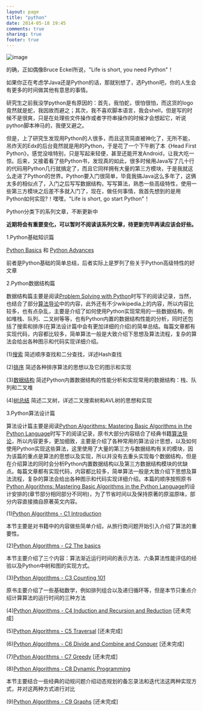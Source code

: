 ```yaml
---
layout: page
title: "python"
date: 2014-05-18 19:45
comments: true
sharing: true
footer: true
---
```


![image](http://hujiaweibujidao.github.io/images/python-logo.png)

的确，正如偶像Bruce Eckel所说，"Life is short, you need Python"！

如果你正在考虑学Java还是Python的话，那就别想了，选Python吧，你的人生会有更多的时间做其他有意思的事情。

研究生之前我没学python是有原因的：首先，我怕蛇，很怕很怕，而这货的logo竟然就是蛇，我因故而避之；其次，我不喜欢脚本语言，我会shell，但是写的时候不是很爽，只是在处理些文件操作或者字符串操作的时候才会想起它，听说python脚本神马的，我便又避之。

但是，上了研究生发现用Python的人很多，而且这货简直被神化了，无所不能，吊炸天的Edx的后台竟然就是用的Python，于是花了一个下午刷了本《Head First Python》，感觉没啥特别，只是写起来轻便，甚至还能开发Android，让我大吃一惊。后来，又接着看了些Python书，发现真的如此，很多时候用Java写了几十行的代码用Python几行就搞定了，而且它同样拥有大量的第三方模块，于是我就这么走进了Python的世界。Python要入门很简单，毕竟我搞Java这么多年了，这俩太多的相似点了，入门之后写写数据结构，写写算法，熟悉一些高级特性，使用一些第三方模块之后差不多就入门了，现在，做任何事情，我首先想到的是用Python如何实现?！嘿嘿，"Life is short, go start Python"！

Python分类下的系列文章，不断更新中

**近期将会有重要变化，可以暂时不阅读该系列文章，待更新完毕再读应该会好些。**

1.Python基础知识篇

[Python Basics](http://hujiaweibujidao.github.io/blog/2014/05/10/python-tips1/) 和 [Python Advances](http://hujiaweibujidao.github.io/blog/2014/05/16/python-tips2/)

前者是Python基础的简单总结，后者实际上是罗列了些关于Python高级特性的好文章

2.Python数据结构篇

数据结构篇主要是阅读[Problem Solving with Python](http://interactivepython.org/courselib/static/pythonds/index.html)时写下的阅读记录，当然，也结合了部分[算法导论](http://en.wikipedia.org/wiki/Introduction_to_Algorithms)中的内容，此外还有不少wikipedia上的内容，所以内容比较多，也有点杂乱，主要是介绍了如何使用Python实现常用的一些数据结构，例如堆栈、队列、二叉树等等，也有Python内置的数据结构性能的分析，同时还包括了搜索和排序(在算法设计篇中会有更加详细的介绍)的简单总结。每篇文章都有实现代码，内容都比较多，简单算法一般是大致介绍下思想及算法流程，复杂的算法会给出各种图示和代码实现详细介绍。

(1)[搜索](http://hujiaweibujidao.github.io/blog/2014/05/07/python-algorithms-search/) 简述顺序查找和二分查找，详述Hash查找

(2)[排序](http://hujiaweibujidao.github.io/blog/2014/05/07/python-algorithms-sort/)  简述各种排序算法的思想以及它的图示和实现

(3)[数据结构](http://hujiaweibujidao.github.io/blog/2014/05/08/python-algorithms-datastructures/)  简述Python内置数据结构的性能分析和实现常用的数据结构：栈、队列和二叉堆

(4)[树总结](http://hujiaweibujidao.github.io/blog/2014/05/08/python-algorithms-Trees/)  简述二叉树，详述二叉搜索树和AVL树的思想和实现

3.Python算法设计篇

算法设计篇主要是阅读[Python Algorithms: Mastering Basic Algorithms in the Python Language](http://link.springer.com/book/10.1007%2F978-1-4302-3238-4)时写下的阅读记录，原书大部分内容结合了经典书籍[算法导论](http://en.wikipedia.org/wiki/Introduction_to_Algorithms)，所以内容更多，更加细致，主要是介绍了各种常用的算法设计思想，以及如何使用Python实现这些算法，这里使用了大量的第三方与数据结构有关的模块，因为该篇的重点是算法的思想以及实现，所以并没有去重头实现每个数据结构，但是在介绍算法的同时会分析Python内置数据结构以及第三方数据结构模块的优缺点。每篇文章都有实现代码，内容都比较多，简单算法一般是大致介绍下思想及算法流程，复杂的算法会给出各种图示和代码实现详细介绍。本篇的顺序按照原书[Python Algorithms: Mastering Basic Algorithms in the Python Language](http://link.springer.com/book/10.1007%2F978-1-4302-3238-4)的设计安排的(章节部分相同部分不同哟)，为了节省时间以及保持原著的原滋原味，部分内容直接摘自原著英文内容。

(1)[Python Algorithms - C1 Introduction](http://hujiaweibujidao.github.io/blog/2014/07/01/python-algorithms-introduction/) 

本节主要是对书籍中的内容做些简单介绍，从旅行商问题开始引入介绍了算法的重要性。

(2)[Python Algorithms - C2 The basics](http://hujiaweibujidao.github.io/blog/2014/07/01/python-algorithms-the-basics/) 

本节主要介绍了三个内容：算法渐近运行时间的表示方法、六条算法性能评估的经验以及Python中树和图的实现方式。

(3)[Python Algorithms - C3 Counting 101](http://hujiaweibujidao.github.io//blog/2014/07/01/python-algorithms-counting-101/) 

原书主要介绍了一些基础数学，例如排列组合以及递归循环等，但是本节只重点介绍计算算法的运行时间的三种方法

(4)[Python Algorithms - C4 Induction and Recursion and Reduction](http://hujiaweibujidao.github.io/blog/2014/07/01/python-algorithms-induction/) [还未完成]

(5)[Python Algorithms - C5 Traversal](http://hujiaweibujidao.github.io/blog/2014/07/01/python-algorithms-traversal/) [还未完成]

(6)[Python Algorithms - C6 Divide and Combine and Conquer](http://hujiaweibujidao.github.io/blog/2014/07/01/python-algorithms-divide-and-combine-and-conquer/) [还未完成]

(7)[Python Algorithms - C7 Greedy](http://hujiaweibujidao.github.io/blog/2014/07/01/python-algorithms-greedy/) [还未完成]

(8)[Python Algorithms - C8 Dynamic Programming](http://hujiaweibujidao.github.io/blog/2014/07/01/python-algorithms-dynamic-programming/) 

本节主要结合一些经典的动规问题介绍动态规划的备忘录法和迭代法这两种实现方式，并对这两种方式进行对比

(9)[Python Algorithms - C9 Graphs](http://hujiaweibujidao.github.io/blog/2014/07/01/python-algorithms-graphs/) [还未完成]
























